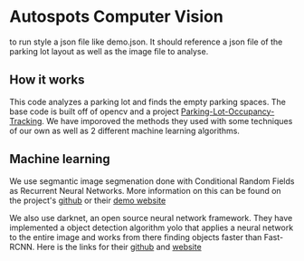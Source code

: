 # Autospots Computer Vision

to run style a json file like demo.json. It should reference a json file of the parking lot layout as well as the image file to analyse. 

## How it works

This code analyzes a parking lot and finds the empty parking spaces. The base code is built off of opencv and a project [Parking-Lot-Occupancy-Tracking](https://github.com/rugbyprof/Parking-Lot-Occupancy-Tracking). We have imporoved the methods they used with some techniques of our own as well as 2 different machine learning algorithms.

## Machine learning

We use segmantic image segmenation done with Conditional Random Fields as Recurrent Neural Networks. More information on this can be found on the project's [github](https://github.com/torrvision/crfasrnn) or their [demo website](http://crfasrnn.torr.vision)

We also use darknet, an open source neural network framework. They have implemented a object detection algorithm yolo that applies a neural network to the entire image and works from there finding objects faster than Fast-RCNN. Here is the links for their [github](https://github.com/pjreddie/darknet) and [website](https://pjreddie.com/darknet/)